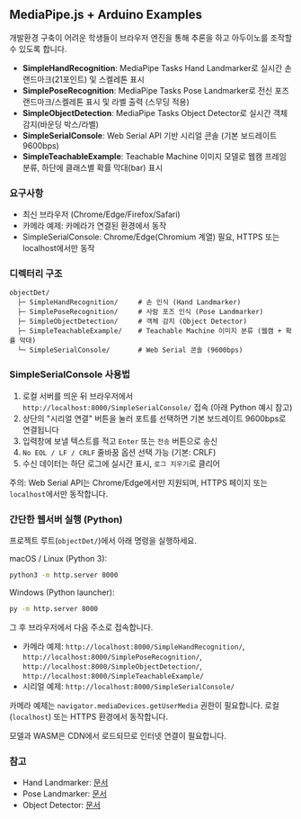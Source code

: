 ## MediaPipe.js + Arduino Examples

개발환경 구축이 어려운 학생들이 브라우저 엔진을 통해 추론을 하고 아두이노를 조작할 수 있도록 합니다.

- **SimpleHandRecognition**: MediaPipe Tasks Hand Landmarker로 실시간 손 랜드마크(21포인트) 및 스켈레톤 표시
- **SimplePoseRecognition**: MediaPipe Tasks Pose Landmarker로 전신 포즈 랜드마크/스켈레톤 표시 및 라벨 출력 (스무딩 적용)
- **SimpleObjectDetection**: MediaPipe Tasks Object Detector로 실시간 객체 감지(바운딩 박스/라벨)
- **SimpleSerialConsole**: Web Serial API 기반 시리얼 콘솔 (기본 보드레이트 9600bps)
- **SimpleTeachableExample**: Teachable Machine 이미지 모델로 웹캠 프레임 분류, 하단에 클래스별 확률 막대(bar) 표시

### 요구사항
- 최신 브라우저 (Chrome/Edge/Firefox/Safari)
- 카메라 예제: 카메라가 연결된 환경에서 동작
- SimpleSerialConsole: Chrome/Edge(Chromium 계열) 필요, HTTPS 또는 localhost에서만 동작

### 디렉터리 구조
```text
objectDet/
  ├─ SimpleHandRecognition/     # 손 인식 (Hand Landmarker)
  ├─ SimplePoseRecognition/     # 사람 포즈 인식 (Pose Landmarker)
  ├─ SimpleObjectDetection/     # 객체 감지 (Object Detector)
  ├─ SimpleTeachableExample/    # Teachable Machine 이미지 분류 (웹캠 + 확률 막대)
  └─ SimpleSerialConsole/       # Web Serial 콘솔 (9600bps)
```

### SimpleSerialConsole 사용법
1. 로컬 서버를 띄운 뒤 브라우저에서 `http://localhost:8000/SimpleSerialConsole/` 접속 (아래 Python 예시 참고)
2. 상단의 "시리얼 연결" 버튼을 눌러 포트를 선택하면 기본 보드레이트 9600bps로 연결됩니다
3. 입력창에 보낼 텍스트를 적고 `Enter` 또는 `전송` 버튼으로 송신
4. `No EOL / LF / CRLF` 줄바꿈 옵션 선택 가능 (기본: CRLF)
5. 수신 데이터는 하단 로그에 실시간 표시, `로그 지우기`로 클리어

주의: Web Serial API는 Chrome/Edge에서만 지원되며, HTTPS 페이지 또는 `localhost`에서만 동작합니다.

### 간단한 웹서버 실행 (Python)
프로젝트 루트(`objectDet/`)에서 아래 명령을 실행하세요.

macOS / Linux (Python 3):
```bash
python3 -m http.server 8000
```

Windows (Python launcher):
```bash
py -m http.server 8000
```

그 후 브라우저에서 다음 주소로 접속합니다.
- 카메라 예제: `http://localhost:8000/SimpleHandRecognition/`, `http://localhost:8000/SimplePoseRecognition/`, `http://localhost:8000/SimpleObjectDetection/`, `http://localhost:8000/SimpleTeachableExample/`
- 시리얼 예제: `http://localhost:8000/SimpleSerialConsole/`

카메라 예제는 `navigator.mediaDevices.getUserMedia` 권한이 필요합니다. 로컬(`localhost`) 또는 HTTPS 환경에서 동작합니다.

모델과 WASM은 CDN에서 로드되므로 인터넷 연결이 필요합니다.

### 참고
- Hand Landmarker: [문서](https://developers.google.com/mediapipe/solutions/vision/hand_landmarker)
- Pose Landmarker: [문서](https://developers.google.com/mediapipe/solutions/vision/pose_landmarker)
- Object Detector: [문서](https://developers.google.com/mediapipe/solutions/vision/object_detector)